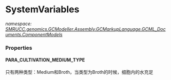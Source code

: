 ﻿# SystemVariables
_namespace: [SMRUCC.genomics.GCModeller.Assembly.GCMarkupLanguage.GCML_Documents.ComponentModels](./index.md)_






### Properties

#### PARA_CULTIVATION_MEDIUM_TYPE
只有两种类型：Medium和Broth，当类型为Broth的时候，细胞内的水充足

